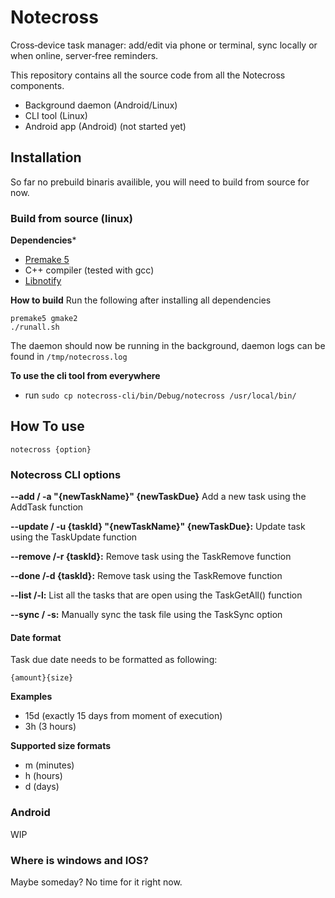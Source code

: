 # Notecross
Cross‑device task manager: add/edit via phone or terminal, sync locally or when online, server‑free reminders.

This repository contains all the source code from all the Notecross components.
* Background daemon (Android/Linux)
* CLI tool (Linux)
* Android app (Android) (not started yet)

## Installation
So far no prebuild binaris availible, you will need to build from source for now.

### Build from source (linux)
**Dependencies***
* [Premake 5](https://premake.github.io/)
* C++ compiler (tested with gcc)
* [Libnotify](https://www.linuxfromscratch.org/blfs/view/svn/x/libnotify.html)

**How to build**
Run the following after installing all dependencies
```
premake5 gmake2
./runall.sh
```
The daemon should now be running in the background, daemon logs can be found in `/tmp/notecross.log`

**To use the cli tool from everywhere**
* run `sudo cp notecross-cli/bin/Debug/notecross /usr/local/bin/`

## How To use
`notecross {option}`
### Notecross CLI options
**--add / -a "{newTaskName}" {newTaskDue}**
	Add a new task using the AddTask function

**--update / -u {taskId} "{newTaskName}" {newTaskDue}:**
	Update task using the TaskUpdate function

**--remove /-r {taskId}:**
	Remove task using the TaskRemove function

**--done /-d {taskId}:**
	Remove task using the TaskRemove function

**--list /-l:**
	List all the tasks that are open using the TaskGetAll() function

**--sync / -s:**
	Manually sync the task file using the TaskSync option

#### Date format
Task due date needs to be formatted as following:

`{amount}{size}`

**Examples**
* 15d (exactly 15 days from moment of execution)
* 3h (3 hours)

**Supported size formats**
* m (minutes)
* h (hours)
* d (days)


### Android
WIP

### Where is windows and IOS?
Maybe someday? No time for it right now.
